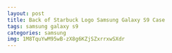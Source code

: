 ```yaml
---
layout: post
title: Back of Starbuck Logo Samsung Galaxy S9 Case
tags: samsung galaxy s9
categories: samsung
img: 1M8TquYwM95wB-zX8g6KZjSZxrrxwSXdr
---
```

